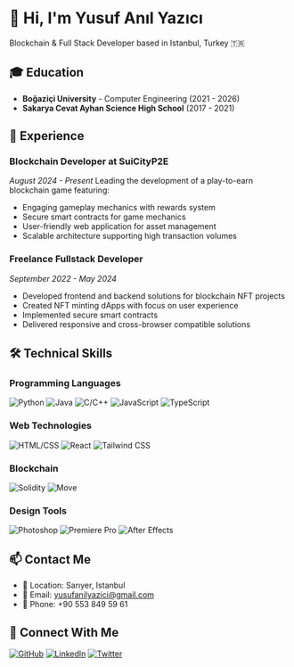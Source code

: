 # 👋 Hi, I'm Yusuf Anıl Yazıcı
Blockchain & Full Stack Developer based in Istanbul, Turkey 🇹🇷
## 🎓 Education
- **Boğaziçi University** - Computer Engineering (2021 - 2026)
- **Sakarya Cevat Ayhan Science High School** (2017 - 2021)
## 💼 Experience
### Blockchain Developer at SuiCityP2E
*August 2024 - Present*
Leading the development of a play-to-earn blockchain game featuring:
- Engaging gameplay mechanics with rewards system
- Secure smart contracts for game mechanics
- User-friendly web application for asset management
- Scalable architecture supporting high transaction volumes
### Freelance Fullstack Developer
*September 2022 - May 2024*
- Developed frontend and backend solutions for blockchain NFT projects
- Created NFT minting dApps with focus on user experience
- Implemented secure smart contracts
- Delivered responsive and cross-browser compatible solutions
## 🛠️ Technical Skills
### Programming Languages
![Python](https://img.shields.io/badge/-Python-3776AB?style=flat-square&logo=Python&logoColor=white)
![Java](https://img.shields.io/badge/-Java-007396?style=flat-square&logo=java&logoColor=white)
![C/C++](https://img.shields.io/badge/-C%2FC%2B%2B-00599C?style=flat-square&logo=c%2B%2B&logoColor=white)
![JavaScript](https://img.shields.io/badge/-JavaScript-F7DF1E?style=flat-square&logo=javascript&logoColor=black)
![TypeScript](https://img.shields.io/badge/-TypeScript-3178C6?style=flat-square&logo=typescript&logoColor=white)
### Web Technologies
![HTML/CSS](https://img.shields.io/badge/-HTML%2FCSS-E34F26?style=flat-square&logo=html5&logoColor=white)
![React](https://img.shields.io/badge/-React-61DAFB?style=flat-square&logo=react&logoColor=black)
![Tailwind CSS](https://img.shields.io/badge/-Tailwind%20CSS-38B2AC?style=flat-square&logo=tailwind-css&logoColor=white)
### Blockchain
![Solidity](https://img.shields.io/badge/-Solidity-363636?style=flat-square&logo=solidity&logoColor=white)
![Move](https://img.shields.io/badge/-Move-8B89CC?style=flat-square)
### Design Tools
![Photoshop](https://img.shields.io/badge/-Photoshop-31A8FF?style=flat-square&logo=adobe-photoshop&logoColor=white)
![Premiere Pro](https://img.shields.io/badge/-Premiere%20Pro-9999FF?style=flat-square&logo=adobe-premiere-pro&logoColor=white)
![After Effects](https://img.shields.io/badge/-After%20Effects-9999FF?style=flat-square&logo=adobe-after-effects&logoColor=white)
## 📫 Contact Me
- 📍 Location: Sarıyer, Istanbul
- 📧 Email: yusufanilyazici@gmail.com
- 📱 Phone: +90 553 849 59 61
## 🔗 Connect With Me
[![GitHub](https://img.shields.io/badge/-GitHub-181717?style=flat-square&logo=github)](https://github.com/y4z1c1)
[![LinkedIn](https://img.shields.io/badge/-LinkedIn-0A66C2?style=flat-square&logo=linkedin)](https://www.linkedin.com/in/yusuf-an%C4%B1l-yaz%C4%B1c%C4%B1-342672218/)
[![Twitter](https://img.shields.io/badge/-Twitter-1DA1F2?style=flat-square&logo=twitter&logoColor=white)](https://twitter.com/1nternSITY)
